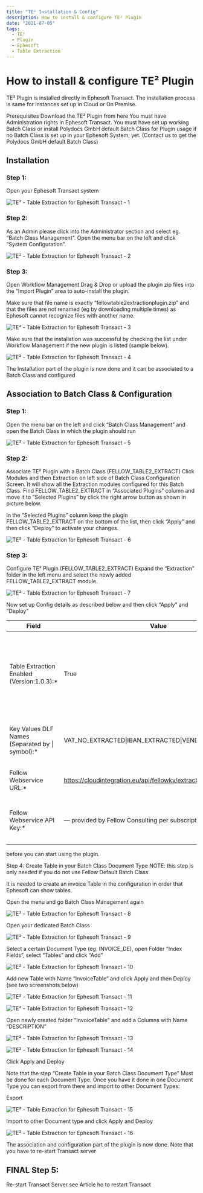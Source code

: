 ```yaml
---
title: "TE² Installation & Config"
description: How to install & configure TE² Plugin 
date: "2021-07-05"
tags:
  - TE²
  - Plugin
  - Ephesoft
  - Table Extraction
---
```


# How to install & configure TE² Plugin

TE² Plugin is installed directly in Ephesoft Transact. The installation process is same for instances set up in Cloud or On Premise.

Prerequisites
Download the TE² Plugin from here
You must have Administration rights in Ephesoft Transact.
You must have set up working Batch Class or install Polydocs GmbH default Batch Class for Plugin usage if no Batch Class is set up in your Ephesoft System, yet. (Contact us to get the Polydocs GmbH default Batch Class)

## Installation

### Step 1: 

Open your Ephesoft Transact system

![TE² - Table Extraction for Ephesoft Transact - 1 ](/_images/te/Ephesoft1.png)

### Step 2: 

As an Admin please click into the Administrator section and select eg. “Batch Class Management”. Open the menu bar on the left and click “System Configuration”.

![TE² - Table Extraction for Ephesoft Transact - 2 ](/_images/te/Ephesoft2.png)

### Step 3: 

Open Workflow Management
Drag & Drop or upload the plugin zip files into the “Import Plugin” area to auto-install the plugin.

Make sure that file name is exactly “fellowtable2extractionplugin.zip” and that the files are not renamed (eg by downloading multiple times) as Ephesoft cannot recognize files with another name.

![TE² - Table Extraction for Ephesoft Transact - 3 ](/_images/te/Ephesoft3.png)

Make sure that the installation was successful by checking the list under Workflow Management if the new plugin is listed (sample below).

![TE² - Table Extraction for Ephesoft Transact - 4 ](/_images/te/Ephesoft4.png)


The Installation part of the plugin is now done and it can be associated to a Batch Class and configured

## Association to Batch Class & Configuration 

### Step 1: 

Open the menu bar on the left and click “Batch Class Management” and open the Batch Class in which the plugin should run

![TE² - Table Extraction for Ephesoft Transact - 5 ](/_images/te/Ephesoft5.png)

### Step 2: 

Associate TE² Plugin with a Batch Class (FELLOW_TABLE2_EXTRACT)
Click Modules and then Extraction on left side of Batch Class Configuration Screen. It will show all the Extraction modules configured for this Batch Class.
Find FELLOW_TABLE2_EXTRACT in “Associated Plugins” column and move it to “Selected Plugins” by click the right arrow button as shown in picture below.

In the “Selected Plugins” column keep the plugin FELLOW_TABLE2_EXTRACT on the bottom of the list, then click “Apply” and then click “Deploy” to activate your changes.

![TE² - Table Extraction for Ephesoft Transact - 6 ](/_images/te/Ephesoft6.png)

### Step 3: 

Configure TE² Plugin (FELLOW_TABLE2_EXTRACT)
Expand the “Extraction” folder in the left menu and select the newly added FELLOW_TABLE2_EXTRACT module.

![TE² - Table Extraction for Ephesoft Transact - 7 ](/_images/te/Ephesoft7.png)

Now set up Config details as described below and then click “Apply” and “Deploy”

| Field                                          | Value                                      | Description                          |
| ---------------------------------------------- | ------------------------------------------ | ------------------------------------ | 
| Table Extraction Enabled (Version:1.0.3):*     | True                                       | here you can see the version number of the installed plugin and set value “True” for plugin activation  |
| Key Values DLF Names (Separated by &#124; symbol):* |	VAT_NO_EXTRACTED&#124;IBAN_EXTRACTED&#124;VENDOR_ID |	List of the Key Values, separated by pipe character (“&#124;”) |
|  Fellow Webservice URL:*                       | https://cloudintegration.eu/api/fellowkv/extract_table/extract_table | link to the Fellow cloud repository  | 
| Fellow Webservice API Key:*                    | — provided by Fellow Consulting per subscription — | 	personal API key to connect to Fellow Cloud repository |


before you can start using the plugin.

Step 4: Create Table in your Batch Class Document Type
NOTE: this step is only needed if you do not use Fellow Default Batch Class

It is needed to create an invoice Table in the configuration in order that Ephesoft can show tables.

Open the menu and go Batch Class Management again

![TE² - Table Extraction for Ephesoft Transact - 8 ](/_images/te/Ephesoft8.png)

Open your dedicated Batch Class

![TE² - Table Extraction for Ephesoft Transact - 9 ](/_images/te/Ephesoft9.png)

Select a certain Document Type (eg. INVOICE_DE), open Folder “Index Fields”, select “Tables” and click “Add”

![TE² - Table Extraction for Ephesoft Transact - 10 ](/_images/te/Ephesoft10.png)

Add new Table with Name “InvoiceTable” and click Apply and then Deploy (see two screenshots below)

![TE² - Table Extraction for Ephesoft Transact - 11 ](/_images/te/Ephesoft11.png)

![TE² - Table Extraction for Ephesoft Transact - 12 ](/_images/te/Ephesoft12.png)

Open newly created folder “InvoiceTable” and add a Columns with Name “DESCRIPTION”

![TE² - Table Extraction for Ephesoft Transact - 13 ](/_images/te/Ephesoft13.png)

![TE² - Table Extraction for Ephesoft Transact - 14 ](/_images/te/Ephesoft14.png)

Click Apply and Deploy

Note that the step “Create Table in your Batch Class Document Type” Must be done for each Document Type.
Once you have it done in one Document Type you can export from there and import to other Document Types:

Export

![TE² - Table Extraction for Ephesoft Transact - 15 ](/_images/te/Ephesoft15.png)

Import to other Document type and click Apply and Deploy

![TE² - Table Extraction for Ephesoft Transact - 16 ](/_images/te/Ephesoft16.png)

The association and configuration part of the plugin is now done. Note that you have to re-start Transact server

## FINAL Step 5: 

Re-start Transact Server see Article ho to restart Transact